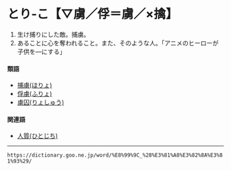 # とり‐こ【▽虜／俘＝虜／×擒】

1. 生け捕りにした敵。捕虜。
2. あることに心を奪われること。また、そのような人。「アニメのヒーローが子供を―にする」
    

#### 類語

-   [捕虜(ほりょ)](https://dictionary.goo.ne.jp/word/%E6%8D%95%E8%99%9C/#jn-205533)
-   [俘虜(ふりょ)](https://dictionary.goo.ne.jp/word/%E4%BF%98%E8%99%9C/#jn-195827)
-   [虜囚(りょしゅう)](https://dictionary.goo.ne.jp/word/%E8%99%9C%E5%9B%9A/#jn-232973)

#### 関連語

-   [人質(ひとじち)](https://dictionary.goo.ne.jp/word/%E4%BA%BA%E8%B3%AA/#jn-186027)

---
`https://dictionary.goo.ne.jp/word/%E8%99%9C_%28%E3%81%A8%E3%82%8A%E3%81%93%29/`